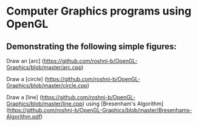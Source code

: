 # Computer Graphics programs using OpenGL

## Demonstrating the following simple figures:

Draw an [arc] (https://github.com/roshni-b/OpenGL-Graphics/blob/master/arc.cpp)

Draw a [circle] (https://github.com/roshni-b/OpenGL-Graphics/blob/master/circle.cpp)

Draw a [line] (https://github.com/roshni-b/OpenGL-Graphics/blob/master/line.cpp) using [Bresenham's Algorithm] (https://github.com/roshni-b/OpenGL-Graphics/blob/master/Bresenhams-Algorithm.pdf)
